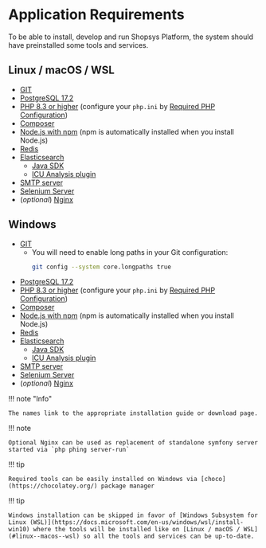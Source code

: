 # Application Requirements

To be able to install, develop and run Shopsys Platform, the system should have preinstalled some tools and services.

## Linux / macOS / WSL

- [GIT](https://git-scm.com/book/en/v2/Getting-Started-Installing-Git)
- [PostgreSQL 17.2](https://wiki.postgresql.org/wiki/Detailed_installation_guides)
- [PHP 8.3 or higher](http://php.net/manual/en/install.php) (configure your `php.ini` by [Required PHP Configuration](../introduction/required-php-configuration.md))
- [Composer](https://getcomposer.org/doc/00-intro.md#globally)
- [Node.js with npm](https://nodejs.org/en/download/) (npm is automatically installed when you install Node.js)
- [Redis](https://redis.io/topics/quickstart)
- [Elasticsearch](https://www.elastic.co/guide/en/elasticsearch/reference/current/install-elasticsearch.html)
    - [Java SDK](https://www.oracle.com/technetwork/java/javase/overview/index.html)
    - [ICU Analysis plugin](https://www.elastic.co/guide/en/elasticsearch/plugins/current/analysis-icu.html)
- [SMTP server](https://github.com/mailhog/MailHog)
- [Selenium Server](https://www.npmjs.com/package/selenium-standalone#install--run)
- (_optional_) [Nginx](http://nginx.org/en/docs/install.html)

## Windows

- [GIT](https://git-scm.com/download/win)
    - You will need to enable long paths in your Git configuration:
        ```bash
        git config --system core.longpaths true
        ```
- [PostgreSQL 17.2](https://www.enterprisedb.com/downloads/postgres-postgresql-downloads#windows)
- [PHP 8.3 or higher](http://php.net/manual/en/install.windows.php) (configure your `php.ini` by [Required PHP Configuration](../introduction/required-php-configuration.md))
- [Composer](https://getcomposer.org/doc/00-intro.md#installation-windows)
- [Node.js with npm](https://nodejs.org/en/download/) (npm is automatically installed when you install Node.js)
- [Redis](https://github.com/MicrosoftArchive/redis/releases)
- [Elasticsearch](https://www.elastic.co/guide/en/elasticsearch/reference/current/install-elasticsearch.html)
    - [Java SDK](https://www.oracle.com/technetwork/java/javase/overview/index.html)
    - [ICU Analysis plugin](https://www.elastic.co/guide/en/elasticsearch/plugins/current/analysis-icu.html)
- [SMTP server](https://www.hmailserver.com/)
- [Selenium Server](https://www.npmjs.com/package/selenium-standalone#install--run)
- (_optional_) [Nginx](http://nginx.org/en/docs/install.html)

!!! note "Info"

    The names link to the appropriate installation guide or download page.

!!! note

    Optional Nginx can be used as replacement of standalone symfony server started via `php phing server-run`

!!! tip

    Required tools can be easily installed on Windows via [choco](https://chocolatey.org/) package manager

!!! tip

    Windows installation can be skipped in favor of [Windows Subsystem for Linux (WSL)](https://docs.microsoft.com/en-us/windows/wsl/install-win10) where the tools will be installed like on [Linux / macOS / WSL](#linux--macos--wsl) so all the tools and services can be up-to-date.
